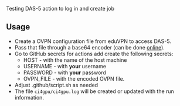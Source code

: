 Testing DAS-5 action to log in and create job

## Usage

- Create a OVPN configuration file from eduVPN to access DAS-5.
- Pass that file through a base64 encoder (can be done [online](base64encode.org)).
- Go to GitHub secrets for actions add create the following secrets:
  - HOST - with the name of the host machine
  - USERNAME - with **your** username
  - PASSWORD - with **your** password
  - OVPN_FILE - with the encoded OVPN file.
- Adjust .github/script.sh as needed
- The file `ci4gpu/ci4gpu.log` will be created or updated with the run information.